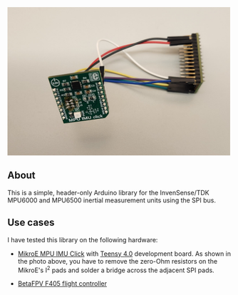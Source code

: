<a href="https://www.mikroe.com/mpu-imu-click"><img src="image.jpg" width=500></a>

## About

This is a simple, header-only Arduino library for the InvenSense/TDK MPU6000 and MPU6500 inertial measurement units using
the SPI bus.  

## Use cases

I have tested this library on the following hardware:

* [MikroE MPU IMU Click](https://www.mikroe.com/mpu-imu-click) with [Teensy 4.0](https://www.pjrc.com/store/teensy40.html) development board.
As shown in the photo above, you have to remove the zero-Ohm resistors on the MikroE's I<sup>2</sup> 
pads and solder a bridge across the adjacent SPI pads.

* [BetaFPV F405 flight controller](https://betafpv.com/products/toothpick-f405-2-4s-aio-brushless-flight-controller-20a-blheli_32-v4)
